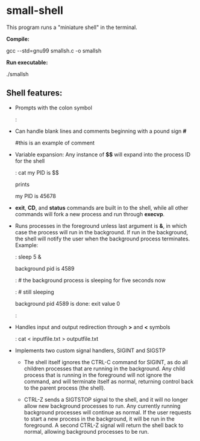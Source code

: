 # small-shell

This program runs a "miniature shell" in the terminal. 

**Compile:**
   
  gcc --std=gnu99 smallsh.c -o smallsh

**Run executable:**

  ./smallsh

## Shell features:

* Prompts with the colon symbol

  :
  
* Can handle blank lines and comments beginning with a pound sign **#**
   
   #this is an example of comment

* Variable expansion: Any instance of **$$** will expand into the process ID for the shell

  : cat my PID is $$
  
  prints
  
  my PID is 45678
  
  
* **exit**, **CD**, and **status** commands are built in to the shell, while all other commands will fork a new process and run through **execvp**. 

* Runs processes in the foreground unless last argument is **&**, in which case the process will run in the background. If run in the background, the shell will notify the user when the background process terminates. Example:

  : sleep 5 &

  background pid is 4589

  : # the background process is sleeping for five seconds now

  : # still sleeping

  background pid 4589 is done: exit value 0
  
  :

* Handles input and output redirection through **>** and **<** symbols
  
  : cat < inputfile.txt > outputfile.txt
  
* Implements two custom signal handlers, SIGINT and SIGSTP
  
  * The shell itself ignores the CTRL-C command for SIGINT, as do all children processes that are running in the background. Any child process that is running in the foreground will not ignore the command, and will terminate itself as normal, returning control back to the parent process (the shell). 
  
  * CTRL-Z sends a SIGTSTOP signal to the shell, and it will no longer allow new background processes to run. Any currently running background processes will continue as normal. If the user requests to start a new process in the background, it will be run in the foreground. A second CTRL-Z signal will return the shell back to normal, allowing background processes to be run.
